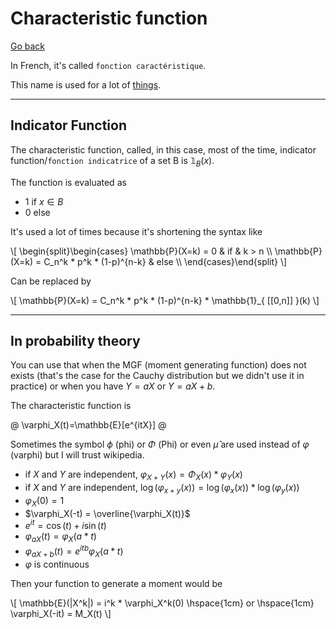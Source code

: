 # Characteristic function

[Go back](..)

In French, it's called
``fonction caractéristique``.

This name is used for a lot
of [things](https://en.wikipedia.org/wiki/Characteristic_function).

<hr class="sr">

## Indicator Function

The characteristic function,
called, in this case, most of the time,
indicator function/`fonction indicatrice`
of a set B is $\mathbb{1}_{ B }(x)$.

The function is evaluated as

* $1$ if $x \in B$
* $0$ else

It's used a lot of times because it's shortening
the syntax like

<div>
\[
\begin{split}\begin{cases}
\mathbb{P}(X=k) = 0 & if & k > n  \\
\mathbb{P}(X=k) =  C_n^k * p^k * (1-p)^{n-k}  & else  \\
\end{cases}\end{split}
\]
</div>

Can be replaced by

<div>
\[
\mathbb{P}(X=k) =  C_n^k * p^k * (1-p)^{n-k} *  \mathbb{1}_{ [[0,n]] }(k)
\]
</div>

<hr class="sl">

## In probability theory

You can use that when the MGF (moment generating function) does
not exists (that's the case for the Cauchy distribution
but we didn't use it in practice)
or when you have $Y = aX$ or $Y = aX+b$.

The characteristic function is

@
\varphi_X(t)=\mathbb{E}[e^{itX}]
@

Sometimes the symbol $\phi$ (phi) or $\Phi$ (Phi)
or even $\hat{\mu}$ are used instead
of $\varphi$ (varphi) but I will trust wikipedia.

* if $X$ and $Y$ are independent, $\varphi_{X+Y}(x) = \Phi_{X}(x) * \varphi_{Y}(x)$
* if $X$ and $Y$ are independent, $\log(\varphi_{x+y}(x)) = \log(\varphi_{x}(x)) * \log(\varphi_{y}(x))$
* $\varphi_X(0) = 1$
* $\varphi_X(-t) = \overline{\varphi_X(t)}$
* $e^{it} = \cos(t) + i\sin(t)$
* $\varphi_{aX}(t) = \varphi_{X}(a*t)$
* $\varphi_{aX+b}(t) = e^{itb} \varphi_{X}(a*t)$
* $\varphi$ is continuous

Then your function to generate a moment would be

<div>
\[
\mathbb{E}(|X^k|) = i^k * \varphi_X^k(0)
\hspace{1cm}
or
\hspace{1cm}
\varphi_X(-it) = M_X(t) 
\]
</div>